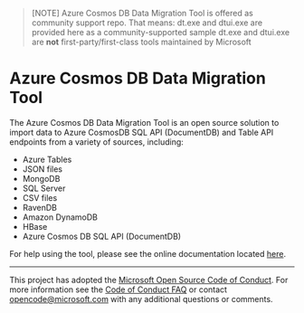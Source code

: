 > [NOTE]
> Azure Cosmos DB Data Migration Tool is offered as community support repo. That means:
> dt.exe and dtui.exe are provided here as a community-supported sample
> dt.exe and dtui.exe are **not** first-party/first-class tools maintained by Microsoft

# Azure Cosmos DB Data Migration Tool
The Azure Cosmos DB Data Migration Tool is an open source solution to import data to Azure CosmosDB SQL API (DocumentDB) and Table API endpoints from a variety of sources, including:
* Azure Tables
* JSON files
* MongoDB
* SQL Server
* CSV files
* RavenDB
* Amazon DynamoDB
* HBase
* Azure Cosmos DB SQL API (DocumentDB)

For help using the tool, please see the online documentation located [here](http://azure.microsoft.com/en-us/documentation/articles/documentdb-import-data/).

---

This project has adopted the [Microsoft Open Source Code of Conduct](https://opensource.microsoft.com/codeofconduct/). For more information see the [Code of Conduct FAQ](https://opensource.microsoft.com/codeofconduct/faq/) or contact [opencode@microsoft.com](mailto:opencode@microsoft.com) with any additional questions or comments.
